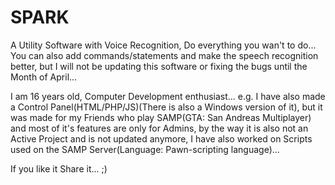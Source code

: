 # SPARK
A Utility Software with Voice Recognition, Do everything you wan't to do...
You can also add commands/statements and make the speech recognition better, but I will not be updating this software or fixing the bugs until the Month of April...

I am 16 years old, Computer Development enthusiast... e.g. I have also made a Control Panel(HTML/PHP/JS)(There is also a Windows
version of it), but it was made for my Friends who play SAMP(GTA: San Andreas Multiplayer) and most of it's features are only for Admins, by the way it is also not an Active Project and is not updated anymore, I have also worked on Scripts used on the SAMP Server(Language: Pawn-scripting language)...

If you like it Share it... ;)

